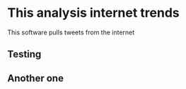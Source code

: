 # This analysis internet trends

This software pulls tweets from the internet

## Testing


## Another one